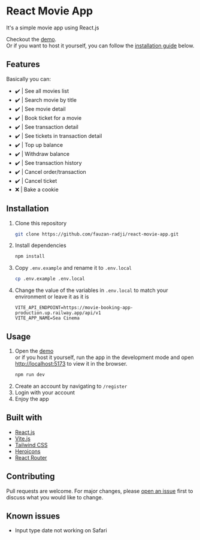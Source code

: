 # React Movie App

It's a simple movie app using React.js

Checkout the [demo].\
Or if you want to host it yourself, you can follow the [installation guide](#installation) below.

## Features

Basically you can:

- :heavy_check_mark: | See all movies list
- :heavy_check_mark: | Search movie by title
- :heavy_check_mark: | See movie detail
- :heavy_check_mark: | Book ticket for a movie
- :heavy_check_mark: | See transaction detail
- :heavy_check_mark: | See tickets in transaction detail
- :heavy_check_mark: | Top up balance
- :heavy_check_mark: | Withdraw balance
- :heavy_check_mark: | See transaction history
- :heavy_check_mark: | Cancel order/transaction
- :heavy_check_mark: | Cancel ticket
- :x: | Bake a cookie

## Installation

1. Clone this repository
   ```bash
   git clone https://github.com/fauzan-radji/react-movie-app.git
   ```
2. Install dependencies
   ```bash
   npm install
   ```
3. Copy `.env.example` and rename it to `.env.local`
   ```bash
   cp .env.example .env.local
   ```
4. Change the value of the variables in `.env.local` to match your environment or leave it as it is
   ```env
   VITE_API_ENDPOINT=https://movie-booking-app-production.up.railway.app/api/v1
   VITE_APP_NAME=Sea Cinema
   ```

## Usage

1. Open the [demo]\
   or if you host it yourself, run the app in the development mode and open [http://localhost:5173](http://localhost:5173) to view it in the browser.
   ```bash
   npm run dev
   ```
2. Create an account by navigating to `/register`
3. Login with your account
4. Enjoy the app

## Built with

- [React.js](https://reactjs.org/)
- [Vite.js](https://vitejs.dev/)
- [Tailwind CSS](https://tailwindcss.com/)
- [Heroicons](https://heroicons.com/)
- [React Router](https://reactrouter.com/)

## Contributing

Pull requests are welcome. For major changes, please [open an issue] first to discuss what you would like to change.

## Known issues

- Input type date not working on Safari

[demo]: https://seacinema.vercel.app/
[open an issue]: https://github.com/fauzan-radji/react-movie-app/issues/new
